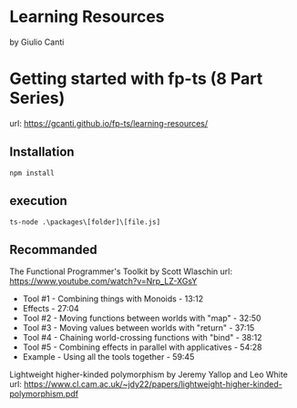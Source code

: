 # Learning Resources

by Giulio Canti

# Getting started with fp-ts (8 Part Series)

url: https://gcanti.github.io/fp-ts/learning-resources/

## Installation

`npm install`

## execution

`ts-node .\packages\[folder]\[file.js]`

## Recommanded
The Functional Programmer's Toolkit by Scott Wlaschin
url: https://www.youtube.com/watch?v=Nrp_LZ-XGsY 

- Tool #1 - Combining things with Monoids - 13:12
- Effects - 27:04
- Tool #2 - Moving functions between worlds with "map" - 32:50
- Tool #3 - Moving values between worlds with "return" - 37:15
- Tool #4 - Chaining world-crossing functions with "bind" - 38:12
- Tool #5 - Combining effects in parallel with applicatives - 54:28
- Example - Using all the tools together - 59:45

Lightweight higher-kinded polymorphism by Jeremy Yallop and Leo White
url: https://www.cl.cam.ac.uk/~jdy22/papers/lightweight-higher-kinded-polymorphism.pdf